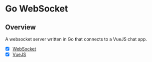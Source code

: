 # Go WebSocket

## Overview

A websocket server written in Go that connects to a VueJS chat app.

- [x] [WebSocket](https://pkg.go.dev/nhooyr.io/websocket)
- [x] [VueJS](https://vuejs.org/)
